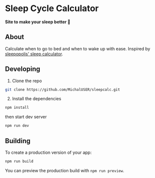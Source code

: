 # Sleep Cycle Calculator

**Site to make your sleep better 🛌**

## About

Calculate when to go to bed and when to wake up with ease.
Inspired by [sleepopolis' sleep calculator](https://sleepopolis.com/calculators/sleep/).

## Developing

1. Clone the repo

```bash
git clone https://github.com/MichalUSER/sleepcalc.git
```

2. Install the dependencies

```bash
npm install
```

then start dev server

```bash
npm run dev
```

## Building

To create a production version of your app:

```bash
npm run build
```

You can preview the production build with `npm run preview`.
